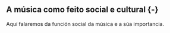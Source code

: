 
## A música como feito social e cultural {-}

Aquí falaremos da función social da música e a súa importancia.